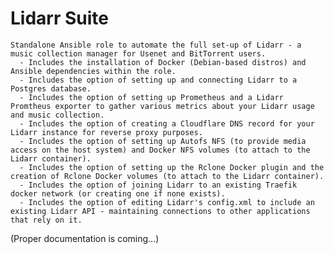 Lidarr Suite
=========

    Standalone Ansible role to automate the full set-up of Lidarr - a music collection manager for Usenet and BitTorrent users.
      - Includes the installation of Docker (Debian-based distros) and Ansible dependencies within the role.
      - Includes the option of setting up and connecting Lidarr to a Postgres database.
      - Includes the option of setting up Prometheus and a Lidarr Promtheus exporter to gather various metrics about your Lidarr usage and music collection.
      - Includes the option of creating a Cloudflare DNS record for your Lidarr instance for reverse proxy purposes.
      - Includes the option of setting up Autofs NFS (to provide media access on the host system) and Docker NFS volumes (to attach to the Lidarr container).
      - Includes the option of setting up the Rclone Docker plugin and the creation of Rclone Docker volumes (to attach to the Lidarr container).
      - Includes the option of joining Lidarr to an existing Traefik docker network (or creating one if none exists).
      - Includes the option of editing Lidarr's config.xml to include an existing Lidarr API - maintaining connections to other applications that rely on it.

(Proper documentation is coming...)
